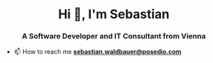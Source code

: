 <h1 align="center">Hi 👋, I'm Sebastian</h1>
<h3 align="center">A Software Developer and IT Consultant from Vienna</h3>

- 📫 How to reach me **sebastian.waldbauer@posedio.com**
